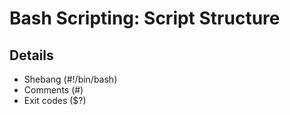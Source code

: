 # Bash Scripting: Script Structure

## Details
- Shebang (#!/bin/bash)
- Comments (#)
- Exit codes ($?)
